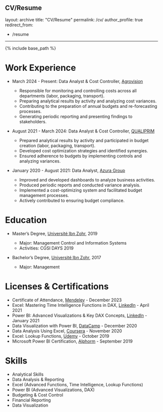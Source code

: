 CV/Resume
---
layout: archive
title: "CV/Resume"
permalink: /cv/
author_profile: true
redirect_from:
  - /resume
---

{% include base_path %}

Work Experience
======
* March 2024 - Present: Data Analyst & Cost Controller, [Agrovision](https://www.agrovision.com)
  * Responsible for monitoring and controlling costs across all departments (labor, packaging, transport).
  * Preparing analytical results by activity and analyzing cost variances.
  * Contributing to the preparation of annual budgets and re-forecasting processes.
  * Generating periodic reporting and presenting findings to stakeholders.

* August 2021 - March 2024: Data Analyst & Cost Controller, [QUALIPRIM](https://www.qualiprim.com)
  * Prepared analytical results by activity and participated in budget creation (labor, packaging, transport).
  * Developed cost optimization strategies and identified synergies.
  * Ensured adherence to budgets by implementing controls and analyzing variances.

* January 2020 - August 2021: Data Analyst, [Azura Group](https://www.azuragroup.com)
  * Improved and developed dashboards to analyze business activities.
  * Produced periodic reports and conducted variance analysis.
  * Implemented a cost-optimizing system and facilitated budget management processes.
  * Actively contributed to ensuring budget compliance.

Education
======
* Master’s Degree, [Université Ibn Zohr](https://fsjes-agadir.uiz.ac.ma/), 2019
  * Major: Management Control and Information Systems
  * Activities: CGSI DAYS 2019

* Bachelor’s Degree, [Université Ibn Zohr](https://fsjes-agadir.uiz.ac.ma/), 2017
  * Major: Management

Licenses & Certifications
======
* Certificate of Attendance, [Mendeley](https://www.mendeley.com/) - December 2023
* Excel: Mastering Time Intelligence Functions in DAX, [LinkedIn](https://www.linkedin.com/learning/) - April 2021
* Power BI: Advanced Visualizations & Key DAX Concepts, [LinkedIn](https://www.linkedin.com/learning/) - January 2021
* Data Visualization with Power BI, [DataCamp](https://www.datacamp.com/) - December 2020
* Data Analysis Using Excel, [Coursera](https://www.coursera.org/) - November 2020
* Excel: Lookup Functions, [Udemy](https://www.udemy.com/) - October 2019
* Microsoft Power BI Certification, [Alphorm](https://www.alphorm.com/) - September 2019

Skills
======
* Analytical Skills
* Data Analysis & Reporting
* Excel (Advanced Functions, Time Intelligence, Lookup Functions)
* Power BI (Advanced Visualizations, DAX)
* Budgeting & Cost Control
* Financial Reporting
* Data Visualization

